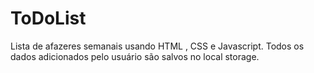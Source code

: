 # ToDoList
Lista de afazeres semanais usando HTML , CSS e Javascript.
Todos os dados adicionados pelo usuário são salvos no local storage.




